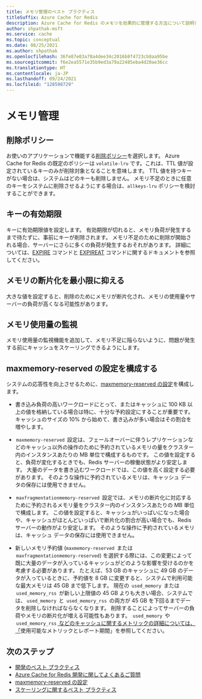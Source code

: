```yaml
---
title: メモリ管理のベスト プラクティス
titleSuffix: Azure Cache for Redis
description: Azure Cache for Redis のメモリを効果的に管理する方法について説明します。
author: shpathak-msft
ms.service: cache
ms.topic: conceptual
ms.date: 08/25/2021
ms.author: shpathak
ms.openlocfilehash: 36fe87e03a78a4dee34c2016b8f4723cb8aa95be
ms.sourcegitcommit: f6e2ea5571e35b9ed3a79a22485eba4d20ae36cc
ms.translationtype: HT
ms.contentlocale: ja-JP
ms.lasthandoff: 09/24/2021
ms.locfileid: "128598729"
---
```

# <a name="memory-management"></a>メモリ管理

## <a name="eviction-policy"></a>削除ポリシー

お使いのアプリケーションで機能する[削除ポリシー](https://redis.io/topics/lru-cache)を選択します。 Azure Cache for Redis の既定のポリシーは `volatile-lru` です。これは、TTL 値が設定されているキーのみが削除対象となることを意味します。  TTL 値を持つキーがない場合は、システムはどのキーも削除しません。  メモリ不足のときに任意のキーをシステムに削除させるようにする場合は、`allkeys-lru` ポリシーを検討することができます。

## <a name="keys-expiration"></a>キーの有効期限

キーに有効期限値を設定します。 有効期限が切れると、メモリ負荷が発生するまで待たずに、事前にキーが削除されます。  メモリ不足のために削除が開始される場合、サーバーにさらに多くの負荷が発生するおそれがあります。 詳細については、[EXPIRE](https://redis.io/commands/expire) コマンドと [EXPIREAT](https://redis.io/commands/expireat) コマンドに関するドキュメントを参照してください。

## <a name="minimize-memory-fragmentation"></a>メモリの断片化を最小限に抑える

大きな値を設定すると、削除のためにメモリが断片化され、メモリの使用量やサーバーの負荷が高くなる可能性があります。

## <a name="monitor-memory-usage"></a>メモリ使用量の監視

メモリ使用量の監視機能を追加して、メモリ不足に陥らないように、問題が発生する前にキャッシュをスケーリングできるようにします。

## <a name="configure-your-maxmemory-reserved-setting"></a>maxmemory-reserved の設定を構成する

システムの応答性を向上させるために、[maxmemory-reserved の設定](cache-configure.md#maxmemory-policy-and-maxmemory-reserved)を構成します。

* 書き込み負荷の高いワークロードにとって、またはキャッシュに 100 KB 以上の値を格納している場合は特に、十分な予約設定にすることが重要です。 キャッシュのサイズの 10% から始めて、書き込みが多い場合はその割合を増やします。

*  `maxmemory-reserved`  設定は、フェールオーバーに伴うレプリケーションなどのキャッシュ以外の操作のために予約されているメモリの量をクラスター内のインスタンスあたりの MB 単位で構成するものです。 この値を設定すると、負荷が変化するときでも、Redis サーバーの稼働状態がより安定します。 大量のデータを書き込むワークロードでは、この値を高く設定する必要があります。 そのような操作に予約されているメモリは、キャッシュ データの保存には使用できません。

*  `maxfragmentationmemory-reserved`  設定では、メモリの断片化に対応するために予約されるメモリ量をクラスター内のインスタンスあたりの MB 単位で構成します。 この値を設定すると、キャッシュがいっぱいになった場合や、キャッシュがほとんどいっぱいで断片化の割合が高い場合でも、Redis サーバーの動作がより安定します。 そのような操作に予約されているメモリは、キャッシュ データの保存には使用できません。

* 新しいメモリ予約値 (`maxmemory-reserved`  または  `maxfragmentationmemory-reserved`) を選択する際には、この変更によって既に大量のデータが入っているキャッシュがどのような影響を受けるのかを考慮する必要があります。 たとえば、53 GB のキャッシュに 49 GB のデータが入っているときに、予約値を 8 GB に変更すると、システムで利用可能な最大メモリは 45 GB まで低下します。 現在の  `used_memory`  または  `used_memory_rss`  が新しい上限値の 45 GB よりも大きい場合、システムでは、 `used_memory`  と  `used_memory_rss`  の両方が 45 GB を下回るまでデータを削除しなければならなくなります。 削除することによってサーバーの負荷やメモリの断片化が増える可能性もあります。  `used_memory`  や  `used_memory_rss` [ などのキャッシュに関するメトリックの詳細については、「](cache-how-to-monitor.md#available-metrics-and-reporting-intervals)使用可能なメトリックとレポート期間」を参照してください。

## <a name="next-steps"></a>次のステップ

* [開発のベスト プラクティス](cache-best-practices-development.md)
* [Azure Cache for Redis 開発に関してよくあるご質問](cache-development-faq.yml)
* [maxmemory-reserved の設定](cache-configure.md#maxmemory-policy-and-maxmemory-reserved)
* [スケーリングに関するベスト プラクティス](cache-best-practices-scale.md)

